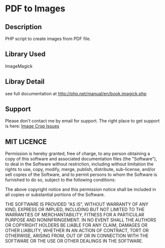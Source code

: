 PDF to Images
=======

Description
------------
PHP script to create images from PDF file.

Library Used
------------
ImageMagick


Libray Detail
-------------

see full documentation at http://php.net/manual/en/book.imagick.php

Support
-------

Please don't contact me by email for support. The right place to get support is here:
[Image Crop Issues](https://github.com/hargurpreet/pdf_to_images) 


MIT LICENCE
-----------

Permission is hereby granted, free of charge, to any person obtaining
a copy of this software and associated documentation files (the
"Software"), to deal in the Software without restriction, including
without limitation the rights to use, copy, modify, merge, publish,
distribute, sub-license, and/or sell copies of the Software, and to
permit persons to whom the Software is furnished to do so, subject to
the following conditions:

The above copyright notice and this permission notice shall be
included in all copies or substantial portions of the Software.

THE SOFTWARE IS PROVIDED "AS IS", WITHOUT WARRANTY OF ANY KIND,
EXPRESS OR IMPLIED, INCLUDING BUT NOT LIMITED TO THE WARRANTIES OF
MERCHANTABILITY, FITNESS FOR A PARTICULAR PURPOSE AND
NONINFRINGEMENT. IN NO EVENT SHALL THE AUTHORS OR COPYRIGHT HOLDERS BE
LIABLE FOR ANY CLAIM, DAMAGES OR OTHER LIABILITY, WHETHER IN AN ACTION
OF CONTRACT, TORT OR OTHERWISE, ARISING FROM, OUT OF OR IN CONNECTION
WITH THE SOFTWARE OR THE USE OR OTHER DEALINGS IN THE SOFTWARE.



